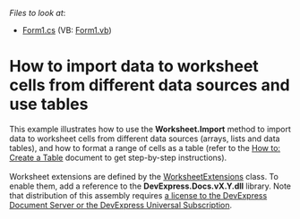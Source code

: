 <!-- default file list -->
*Files to look at*:

* [Form1.cs](./CS/WindowsFormsApplication1/Form1.cs) (VB: [Form1.vb](./VB/WindowsFormsApplication1/Form1.vb))
<!-- default file list end -->
# How to import data to worksheet cells from different data sources and use tables


<p>This example illustrates how to use the <strong>Worksheet.Import</strong> method to import data to worksheet cells from different data sources (arrays, lists and data tables), and how to format a range of cells as a table (refer to the <a href="http://documentation.devexpress.com/#WindowsForms/CustomDocument15446"><u>How to: Create a Table</u></a> document to get step-by-step instructions).<br><br>Worksheet extensions are defined by the <a href="https://documentation.devexpress.com/DocumentServer/clsDevExpressSpreadsheetWorksheetExtensionstopic.aspx">WorksheetExtensions</a> class. To enable them, add a reference to the <strong>D</strong><strong>evExpress.Docs.vX.Y.dll</strong> library. Note that distribution of this assembly requires <a href="https://www.devexpress.com/Products/NET/Document-Server/pricing.xml">a license to the DevExpress Document Server or the DevExpress Universal Subscription</a>.</p>

<br/>


